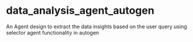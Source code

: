 # data_analysis_agent_autogen
An Agent design to extract the data insights based on the user query using selector agent functionality in autogen

